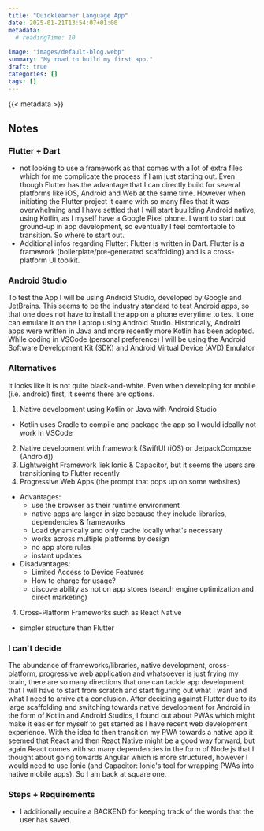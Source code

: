 ```yaml
---
title: "Quicklearner Language App"
date: 2025-01-21T13:54:07+01:00
metadata:
  # readingTime: 10
  
image: "images/default-blog.webp"
summary: "My road to build my first app."
draft: true
categories: []
tags: []
---
```


{{< metadata >}}

## Notes
### Flutter + Dart
- not looking to use a framework as that comes with a lot of extra files which for me complicate the process if I am just starting out. Even though Flutter has the advantage that I can directly build for several platforms like iOS, Android and Web at the same time. However when initiating the Flutter project it came with so many files that it was overwhelming and I have settled that I will start buuilding Android native, using Kotlin, as I myself have a Google Pixel phone. I want to start out ground-up in app development, so eventually I feel comfortable to transition. So where to start out.
- Additional infos regarding Flutter: Flutter is written in Dart. Flutter is a framework (boilerplate/pre-generated scaffolding) and is a cross-platform UI toolkit.

### Android Studio
To test the App I will be using Android Studio, developed by Google and JetBrains. This seems to be the industry standard to test Android apps, so that one does not have to install the app on a phone everytime to test it one can emulate it on the Laptop using Android Studio. Historically, Android apps were written in Java and more recently more Kotlin has been adopted. While coding in VSCode (personal preference) I will be using the Android Software Development Kit (SDK) and Android Virtual Device (AVD) Emulator

### Alternatives
It looks like it is not quite black-and-white. Even when developing for mobile (i.e. android) first, it seems there are options. 
1. Native development using Kotlin or Java with Android Studio
  - Kotlin uses Gradle to compile and package the app so I would ideally not work in VSCode
2. Native development with framework (SwiftUI (iOS) or JetpackCompose (Android))
2. Lightweight Framework liek Ionic & Capacitor, but it seems the users are transitioning to Flutter recently
3. Progressive Web Apps (the prompt that pops up on some websites)
  - Advantages:
    - use the browser as their runtime environment
    - native apps are larger in size because they include libraries, dependencies & frameworks
    - Load dynamically and only cache locally what's necessary
    - works across multiple platforms by design
    - no app store rules
    - instant updates
  - Disadvantages:
    - Limited Access to Device Features
    - How to charge for usage?
    - discoverability as not on app stores (search engine optimization and direct marketing)
4. Cross-Platform Frameworks such as React Native
  - simpler structure than Flutter

### I can't decide
The abundance of frameworks/libraries, native development, cross-platform, progressive web application and whatsoever is just frying my brain, there are so many directions that one can tackle app development that I will have to start from scratch and start figuring out what I want and what I need to arrive at a conclusion. After deciding against Flutter due to its large scaffolding and switching towards native development for Android in the form of Kotlin and Android Studios, I found out about PWAs which might make it easier for myself to get started as I have recent web development experience. With the idea to then transition my PWA towards a native app it seemed that React and then React Native might be a good way forward, but again React comes with so many dependencies in the form of Node.js that I thought about going towards Angular which is more structured, however I would need to use Ionic (and Capacitor: Ionic's tool for wrapping PWAs into native mobile apps). So I am back at square one.

### Steps + Requirements
- I additionally require a BACKEND for keeping track of the words that the user has saved.
